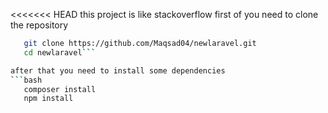 <<<<<<< HEAD
this project is like stackoverflow
first of you need to clone the repository
```bash
   git clone https://github.com/Maqsad04/newlaravel.git
   cd newlaravel```

after that you need to install some dependencies
```bash
   composer install
   npm install
